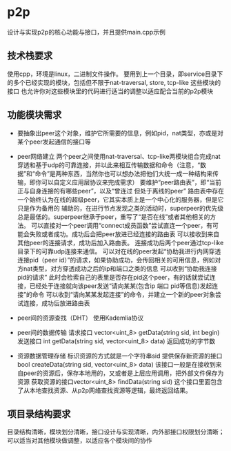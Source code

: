 # p2p

设计与实现p2p的核心功能与接口，并且提供main.cpp示例

## 技术栈要求
使用cpp，环境是linux，二进制文件操作。
要用到上一个目录，即service目录下的多个已经实现的模块，包括但不限于nat-traversal, store, tcp-like 这些模块的接口
也允许你对这些模块里的代码进行适当的调整以适应配合当前的p2p模块

## 功能模块需求
* 要抽象出peer这个对象，维护它所需要的信息，例如pid，nat类型，亦或是对某个peer发起通信的接口等

* peer网络建立
两个peer之间使用nat-traversal、tcp-like两模块组合完成nat穿透和基于udp的可靠连接，并以此来相互传输数据和命令（注意，“数据”和“命令”是两种东西，当然你也可以想办法把他们大统一成一种结构来传输，即你可以自定义应用层协议来完成需求）
要维护“peer路由表”，即“当前正与自身连接的有哪些peer”，以及“曾连过 但处于离线的peer”
路由表中存在一个始终认为在线的超级peer，它其实本质上是一个中心化的服务器，但是它只是作为备用的 辅助的，在进行节点发现之类的活动时，superpeer的优先级总是最低的。superpeer继承于peer，重写了“是否在线”或者其他相关的方法。
可以直接对一个peer调用“connect成员函数”尝试直连一个peer，有可能会失败或者成功。成功后会把peer放进已经连接的路由表
可以接收到来自其他peer的连接请求，成功后加入路由表。
连接成功后两个peer通过tcp-like目录下的可靠udp连接来通信。
可以对在线的peer发起“协助我进行内网穿透连接pid（peer id）”的请求，如果协助成功，会传回相关的可用信息，例如对方nat类型，对方穿透成功之后的ip和端口之类的信息
可以收到“协助我连接pid的请求” 此时会检索自己的表里是否存在pid这个peer，有的话就尝试连接，已经处于连接就向该peer发送“请向某某(包含ip 端口 pid等信息)发起连接”的命令
可以收到“请向某某发起连接”的命令，并建立一个新的peer对象尝试连接，成功后放进路由表

* peer间的资源查找（DHT）
使用Kademlia协议

* peer间的数据传输
请求接口 vector<uint_8> getData(string sid, int begin) 
发送接口 int getData(string sid, vector<uint_8> data) 返回成功的字节数

* 资源数据管理存储
标识资源的方式就是一个字符串sid
提供保存新资源的接口 bool createData(string sid, vector<uint_8> data)
该接口一般是在接收到来自peer的资源后，保存本地用的，又或者是上层应用调用，把外部文件保存为资源
获取资源的接口vector<uint_8> findData(string sid) 这个接口里面包含了从本地查找资源、从p2p网络查找资源等逻辑，最终返回结果。

## 项目录结构要求

目录结构清晰，模块划分清晰，接口设计与实现清晰，内外部接口权限划分清晰；
可以适当对其他模块做调整，以适应各个模块间的协作